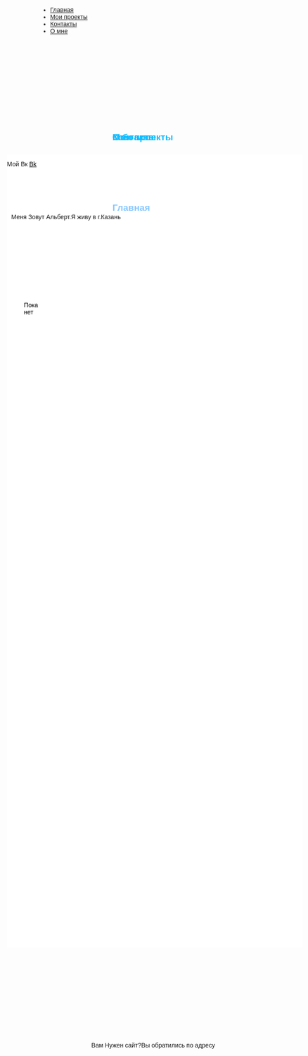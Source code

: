 
<html>
<head>
	<meta charset="utf-8">
	<link rel="stylesheet" type="text/css" href="style.css">
	<title>Сайт Альберта</title>
</head>
<body style="font-family: Helvetica, Arial; ">	
	





 <ul class="menu-3">

   <li><a href="#" onclick="document.getElementById('lol').style.display='block';
document.getElementById('kek').style.display='none'
document.getElementById('z1').style.display='none'
document.getElementById('z2').style.display='none'
   ">Главная</a></li>
   <li><a href="#" onclick="document.getElementById('kek').style.display='block';
document.getElementById('lol').style.display='none'
document.getElementById('z1').style.display='none'
document.getElementById('z2').style.display='none'
   ">Мои проекты</a></li>
   <li><a href="#" onclick="document.getElementById('z1').style.display='block';
document.getElementById('lol').style.display='none'
document.getElementById('kek').style.display='none'
document.getElementById('z2').style.display='none'
   ">Контакты</a></li>
   <li><a href="#" onclick="document.getElementById('z2').style.display='block';
document.getElementById('kek').style.display='none'
document.getElementById('z1').style.display='none'
document.getElementById('lol').style.display='none'
   ">О мне</a></li>


<div style="
position: absolute;
top: 10vh;
left:16vw;
width:70vw;
height:45vh;
background-color: #fff;
z-index: 0;
">
<h2 id="lol" style="
color: #8ac8ff;
position: absolute;
left: 25vw;
top: 2vh;
z-index: 1;
"> Главная</h2>

<p id="lol"  
style="
position: absolute;
top: 50vh;
left:20vw;
">Вам Нужен сайт?Вы обратились по адресу </p> 
<h2 id="kek" style="
position: absolute;
top: -2vh;
left:25vw;
color:#14bdff;
">Мои проекты</h2>
<div style="
position: absolute;
top:5vh; 
left:3vw;
">
<p id="kek" style="
position: absolute;
top: 3vh;
left:1vw;
color: #000;
">Пока нет</p> </div>
<h2 id="z1" style="
position: absolute;
top: -2vh;
left:25vw;
color:#14bdff;
">Контакты</h2>
<div><p id="z1">Мой Вк <a href="https://vk.com/id215127522" style="
color: #000;
">Bk</a></p></div>
<h2 id="z2" style="
position: absolute;
top: -2vh;
left:25vw;
color:#14bdff;
">О бо мне</h2>
<div><p id="z2" style="
position: absolute;
top: 3vh;
left:1vw;
">Меня Зовут Альберт.Я живу в г.Казань</p>
</div>
</div>
